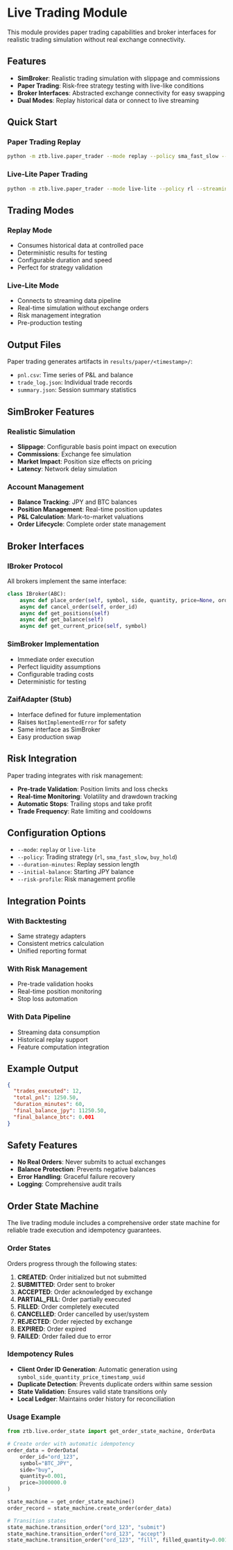 # Live Trading Module

This module provides paper trading capabilities and broker interfaces for realistic trading simulation without real exchange connectivity.

## Features

- **SimBroker**: Realistic trading simulation with slippage and commissions
- **Paper Trading**: Risk-free strategy testing with live-like conditions
- **Broker Interfaces**: Abstracted exchange connectivity for easy swapping
- **Dual Modes**: Replay historical data or connect to live streaming

## Quick Start

### Paper Trading Replay

```bash
python -m ztb.live.paper_trader --mode replay --policy sma_fast_slow --duration-minutes 60
```

### Live-Lite Paper Trading

```bash
python -m ztb.live.paper_trader --mode live-lite --policy rl --streaming-config config/streaming.yaml
```

## Trading Modes

### Replay Mode

- Consumes historical data at controlled pace
- Deterministic results for testing
- Configurable duration and speed
- Perfect for strategy validation

### Live-Lite Mode

- Connects to streaming data pipeline
- Real-time simulation without exchange orders
- Risk management integration
- Pre-production testing

## Output Files

Paper trading generates artifacts in `results/paper/<timestamp>/`:

- `pnl.csv`: Time series of P&L and balance
- `trade_log.json`: Individual trade records
- `summary.json`: Session summary statistics

## SimBroker Features

### Realistic Simulation

- **Slippage**: Configurable basis point impact on execution
- **Commissions**: Exchange fee simulation
- **Market Impact**: Position size effects on pricing
- **Latency**: Network delay simulation

### Account Management

- **Balance Tracking**: JPY and BTC balances
- **Position Management**: Real-time position updates
- **P&L Calculation**: Mark-to-market valuations
- **Order Lifecycle**: Complete order state management

## Broker Interfaces

### IBroker Protocol

All brokers implement the same interface:

```python
class IBroker(ABC):
    async def place_order(self, symbol, side, quantity, price=None, order_type='market')
    async def cancel_order(self, order_id)
    async def get_positions(self)
    async def get_balance(self)
    async def get_current_price(self, symbol)
```

### SimBroker Implementation

- Immediate order execution
- Perfect liquidity assumptions
- Configurable trading costs
- Deterministic for testing

### ZaifAdapter (Stub)

- Interface defined for future implementation
- Raises `NotImplementedError` for safety
- Same interface as SimBroker
- Easy production swap

## Risk Integration

Paper trading integrates with risk management:

- **Pre-trade Validation**: Position limits and loss checks
- **Real-time Monitoring**: Volatility and drawdown tracking
- **Automatic Stops**: Trailing stops and take profit
- **Trade Frequency**: Rate limiting and cooldowns

## Configuration Options

- `--mode`: `replay` or `live-lite`
- `--policy`: Trading strategy (`rl`, `sma_fast_slow`, `buy_hold`)
- `--duration-minutes`: Replay session length
- `--initial-balance`: Starting JPY balance
- `--risk-profile`: Risk management profile

## Integration Points

### With Backtesting

- Same strategy adapters
- Consistent metrics calculation
- Unified reporting format

### With Risk Management

- Pre-trade validation hooks
- Real-time position monitoring
- Stop loss automation

### With Data Pipeline

- Streaming data consumption
- Historical replay support
- Feature computation integration

## Example Output

```json
{
  "trades_executed": 12,
  "total_pnl": 1250.50,
  "duration_minutes": 60,
  "final_balance_jpy": 11250.50,
  "final_balance_btc": 0.001
}
```

## Safety Features

- **No Real Orders**: Never submits to actual exchanges
- **Balance Protection**: Prevents negative balances
- **Error Handling**: Graceful failure recovery
- **Logging**: Comprehensive audit trails

## Order State Machine

The live trading module includes a comprehensive order state machine for reliable trade execution and idempotency guarantees.

### Order States

Orders progress through the following states:

1. **CREATED**: Order initialized but not submitted
2. **SUBMITTED**: Order sent to broker
3. **ACCEPTED**: Order acknowledged by exchange
4. **PARTIAL_FILL**: Order partially executed
5. **FILLED**: Order completely executed
6. **CANCELLED**: Order cancelled by user/system
7. **REJECTED**: Order rejected by exchange
8. **EXPIRED**: Order expired
9. **FAILED**: Order failed due to error

### Idempotency Rules

- **Client Order ID Generation**: Automatic generation using `symbol_side_quantity_price_timestamp_uuid`
- **Duplicate Detection**: Prevents duplicate orders within same session
- **State Validation**: Ensures valid state transitions only
- **Local Ledger**: Maintains order history for reconciliation

### Usage Example

```python
from ztb.live.order_state import get_order_state_machine, OrderData

# Create order with automatic idempotency
order_data = OrderData(
    order_id="ord_123",
    symbol="BTC_JPY",
    side="buy",
    quantity=0.001,
    price=3000000.0
)

state_machine = get_order_state_machine()
order_record = state_machine.create_order(order_data)

# Transition states
state_machine.transition_order("ord_123", "submit")
state_machine.transition_order("ord_123", "accept")
state_machine.transition_order("ord_123", "fill", filled_quantity=0.001)
```
